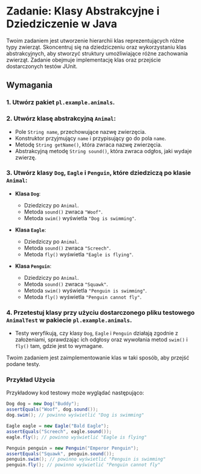 # Zadanie: Klasy Abstrakcyjne i Dziedziczenie w Java

Twoim zadaniem jest utworzenie hierarchii klas reprezentujących różne typy zwierząt. Skoncentruj się na dziedziczeniu oraz wykorzystaniu klas abstrakcyjnych, aby stworzyć struktury umożliwiające różne zachowania zwierząt. Zadanie obejmuje implementację klas oraz przejście dostarczonych testów JUnit.

## Wymagania

### 1. Utwórz pakiet `pl.example.animals`.

### 2. Utwórz klasę abstrakcyjną `Animal`:
- Pole `String name`, przechowujące nazwę zwierzęcia.
- Konstruktor przyjmujący `name` i przypisujący go do pola `name`.
- Metodę `String getName()`, która zwraca nazwę zwierzęcia.
- Abstrakcyjną metodę `String sound()`, która zwraca odgłos, jaki wydaje zwierzę.

### 3. Utwórz klasy `Dog`, `Eagle` i `Penguin`, które dziedziczą po klasie `Animal`:
- **Klasa `Dog`**:
    - Dziedziczy po `Animal`.
    - Metoda `sound()` zwraca `"Woof"`.
    - Metoda `swim()` wyświetla `"Dog is swimming"`.

- **Klasa `Eagle`**:
    - Dziedziczy po `Animal`.
    - Metoda `sound()` zwraca `"Screech"`.
    - Metoda `fly()` wyświetla `"Eagle is flying"`.

- **Klasa `Penguin`**:
    - Dziedziczy po `Animal`.
    - Metoda `sound()` zwraca `"Squawk"`.
    - Metoda `swim()` wyświetla `"Penguin is swimming"`.
    - Metoda `fly()` wyświetla `"Penguin cannot fly"`.

### 4. Przetestuj klasy przy użyciu dostarczonego pliku testowego `AnimalTest` w pakiecie `pl.example.animals`.
- Testy weryfikują, czy klasy `Dog`, `Eagle` i `Penguin` działają zgodnie z założeniami, sprawdzając ich odgłosy oraz wywołania metod `swim()` i `fly()` tam, gdzie jest to wymagane.

Twoim zadaniem jest zaimplementowanie klas w taki sposób, aby przejść podane testy.

### Przykład Użycia

Przykładowy kod testowy może wyglądać następująco:

```java
Dog dog = new Dog("Buddy");
assertEquals("Woof", dog.sound());
dog.swim(); // powinno wyświetlić "Dog is swimming"

Eagle eagle = new Eagle("Bald Eagle");
assertEquals("Screech", eagle.sound());
eagle.fly(); // powinno wyświetlić "Eagle is flying"

Penguin penguin = new Penguin("Emperor Penguin");
assertEquals("Squawk", penguin.sound());
penguin.swim(); // powinno wyświetlić "Penguin is swimming"
penguin.fly(); // powinno wyświetlić "Penguin cannot fly"
